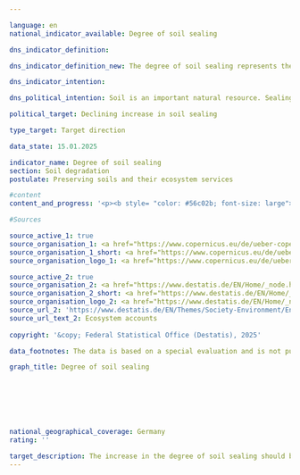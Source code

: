 ```yaml
---

language: en        
national_indicator_available: Degree of soil sealing        

dns_indicator_definition:         

dns_indicator_definition_new: The degree of soil sealing represents the coverage of the soil surface with impermeable material (in per cent) due to urban development and infrastructure expansion. The indicator is calculated using a semi-automatic classification based on the calibrated NDVI (Normalised Difference Vegetation Index).        

dns_indicator_intention:         

dns_political_intention: Soil is an important natural resource. Sealing it is one of the most serious forms of soil degradation. Sealed soils have a negative impact on biodiversity, carbon storage, the hydrological properties of the soil, ecosystem services and resource protection. Reducing soil degradation is an elementary component of sustainable soil management.        

political_target: Declining increase in soil sealing        

type_target: Target direction        

data_state: 15.01.2025        

indicator_name: Degree of soil sealing        
section: Soil degradation        
postulate: Preserving soils and their ecosystem services        

#content         
content_and_progress: '<p><b style= "color: #56c02b; font-size: large">15.3&nbsp;Degree of soil sealing</b><br><br>Artificial sealing of soil surfaces leads to an impairment of natural soil functions. In addition to effects on biodiversity, the microclimate, and soil fauna, sealed surfaces prevent rainfall from infiltrating the ground, which can contribute to a lowering of the groundwater table on the one hand and overload drainage systems during heavy rainfall events on the other.<br><br>A surface is considered sealed if it is built over, concreted, asphalted, paved, or otherwise permanently impermeable to water. Sealed surfaces are mainly found in residential areas, on traffic areas, as well as in industrial and commercial zones. Sealed parts of areas such as allotment gardens, cemeteries, sports and recreational areas, or campsites are also included.<br><br>Unsealed surfaces include, among others, construction sites (provided there is no visible building), mines, quarries, peat extraction sites, sand pits, as well as natural, artificial, and cultivated vegetated areas, un-vegetated or sparsely vegetated areas, agriculturally used fields and arable land, vineyards, orchards, and all types of lawns used for sports, as well as forests. Additionally, glacier, snow, and water surfaces are classified as unsealed.<br><br>The indicator is calculated based on data from the European Copernicus programme. Satellite data are automatically analysed to produce the dataset, with the proportion of sealed surface determined for each analysed grid cell and then averaged for the whole of Germany. The dataset is based solely on information derived from remote sensing of the Earth’s surface. Information from cadastral records or similar sources is not included.<br><br>This approach may lead to inaccuracies, as sealed surfaces may not be identified as such, for example, if they lie beneath a closed canopy. A reverse effect occurs with photovoltaic ground-mounted installations (solar parks), which are recorded as sealed surfaces, although they are generally built on unsealed ground. Railway ballast areas cannot be clearly classified methodically. Within urban areas, these surfaces cannot be reliably distinguished from other infrastructure areas using remote sensing data and are therefore assigned to sealed surfaces, whereas outside urban areas they are considered unsealed.<br><br>The indicator solely reflects the proportion of sealed surfaces. It does not take into account the extent to which the unsealed surface exhibits the desired properties regarding water permeability. Thus, naturally almost impermeable surfaces such as rock, clay, and loam soils are counted as unsealed. This also applies to agricultural areas that may be heavily compacted at least temporarily due to intensive machinery traffic.<br><br>In 2006&nbsp;and 2009, the sealing rate was 4.2% of Germany’s total area and rose only marginally to 4.3% by 2015. In 2018, the sealing rate was 5.2%. However, this increase results less from an actual rise. Rather, from 2018&nbsp;onwards, the evaluation is based on significantly higher-resolution satellite images, allowing soil sealing to be recorded in a spatially more detailed and realistic manner.<br><br>Particularly on settlement areas, soil sealing not only has a considerable impact on the supply potential but also on the direct demand for various ecosystem services, such as local cooling. Therefore, the Federal Statistical Office calculates soil sealing separately for settlement areas and transport infrastructure areas (Ecosystem Division A01&nbsp;of the ecosystem land accounts). In 2018, the soil sealing rate for these areas was 42.5%.<br><br>Due to the considerably higher spatial resolution of satellite data from 2018&nbsp;onwards, interpretation over time compared to previous results is not meaningful. Therefore, the politically set goal to reduce the increase in soil sealing cannot yet be assessed.</p>'                

#Sources        

source_active_1: true
source_organisation_1: <a href="https://www.copernicus.eu/de/ueber-copernicus" target="_blank" onclick="return confirm_alert('the European Copernicus Programme', 'En')">European Copernicus Programme</a>
source_organisation_1_short: <a href="https://www.copernicus.eu/de/ueber-copernicus" target="_blank" onclick="return confirm_alert('the European Copernicus Programme', 'En')">European Copernicus Programme</a>
source_organisation_logo_1: <a href="https://www.copernicus.eu/de/ueber-copernicus" target="_blank" onclick="return confirm_alert('the European Copernicus Programme', 'En')"><img src="https://dnsTestEnvironment.github.io/dns-indicators/public/OrgImgEn/cop.png" alt="European Copernicus Programme" title=" Click here to visit the homepage of the organizationEuropean Copernicus Programme" style="height:60px; width:148px; border:transparent"/></a>

source_active_2: true
source_organisation_2: <a href="https://www.destatis.de/EN/Home/_node.html" target="_blank">Federal Statistical Office</a>
source_organisation_2_short: <a href="https://www.destatis.de/EN/Home/_node.html" target="_blank">Federal Statistical Office</a>
source_organisation_logo_2: <a href="https://www.destatis.de/EN/Home/_node.html" target="_blank"><img src="https://dnsTestEnvironment.github.io/dns-indicators/public/OrgImgEn/destatis.png" alt="Federal Statistical Office" title=" Click here to visit the homepage of the organizationFederal Statistical Office" style="height:60px; width:148px; border:transparent"/></a>
source_url_2: 'https://www.destatis.de/EN/Themes/Society-Environment/Environment/Environmental-Economic-Accounting/ecosystem-account/_node.html'
source_url_text_2: Ecosystem accounts
        
copyright: '&copy; Federal Statistical Office (Destatis), 2025'        

data_footnotes: The data is based on a special evaluation and is not publicly accessible.<br>• Since the 2018&nbsp;reporting year, data has been available in a higher resolution, meaning that soil sealing has been depicted in greater spatial detail and more realistically since 2018. This means that comparability with previous years is only possible to a limited extent (time series break).        

graph_title: Degree of soil sealing        

        

        

                

national_geographical_coverage: Germany        
rating: ''        

target_description: The increase in the degree of soil sealing should be reduced.<br><br><br>No assessment possible. Too few data points.        
---
```


